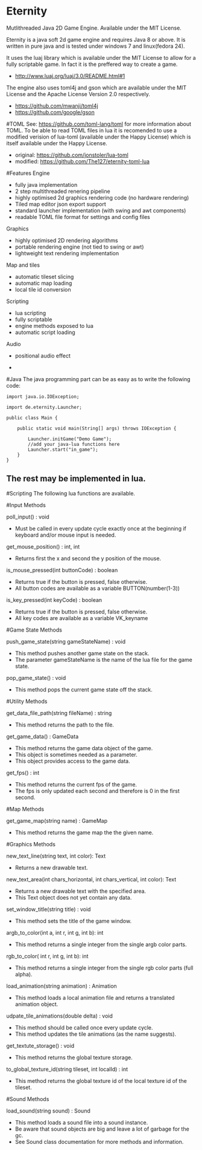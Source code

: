 # Eternity
Mutlithreaded Java 2D Game Engine.
Available under the MIT License.

Eternity is a java soft 2d game engine and requires Java 8 or above.
It is written in pure java and is tested under windows 7 and linux(fedora 24).

It uses the luaj library which is available under the MIT License to allow for a fully scriptable game. In fact it is the preffered way to create a game.
- http://www.luaj.org/luaj/3.0/README.html#1

The engine also uses toml4j and gson which are available under the MIT License and the Apache License Version 2.0 respectively.
- https://github.com/mwanji/toml4j
- https://github.com/google/gson

#TOML
See: https://github.com/toml-lang/toml for more information about TOML.
To be able to read TOML files in lua it is recomended to use a modified verision of lua-toml (available under the Happy License) which is itself available under the Happy License.
- original: https://github.com/jonstoler/lua-toml
- modified: https://github.com/The127/eternity-toml-lua

#Features
Engine
- fully java implementation
- 2 step multithreaded renering pipeline
- highly optimised 2d graphics rendering code (no hardware rendering)
- Tiled map editor json export support
- standard launcher implementation (with swing and awt components)
- readable TOML file format for settings and config files

Graphics
- highly optimised 2D rendering algorithms
- portable rendering engine (not tied to swing or awt)
- lightweight text rendering implementation

Map and tiles
- automatic tileset slicing
- automatic map loading
- local tile id conversion

Scripting
- lua scripting
- fully scriptable
- engine methods exposed to lua
- automatic script loading

Audio
- positional audio effect

-
#Java
The java programming part can be as easy as to write the following code:

	import java.io.IOException;
	
	import de.eternity.Launcher;
	
	public class Main {
	
		public static void main(String[] args) throws IOException {
			
			Launcher.initGame("Demo Game");
			//add your java-lua functions here
			Launcher.start("in_game");
		}
	}

The rest may be implemented in lua.
-
#Scripting
The following lua functions are available.

#Input Methods

poll_input() : void
- Must be called in every update cycle exactly once at the beginning if keyboard and/or mouse input is needed.

get_mouse_position() : int, int
- Returns first the x and second the y position of the mouse.

is_mouse_pressed(int buttonCode) : boolean
- Returns true if the button is pressed, false otherwise.
- All button codes are available as a variable BUTTON(number(1-3))

is_key_pressed(int keyCode) : boolean
- Returns true if the button is pressed, false otherwise.
- All key codes are available as a variable VK_keyname

#Game State Methods

push_game_state(string gameStateName) : void
- This method pushes another game state on the stack.
- The parameter gameStateName is the name of the lua file for the game state.

pop_game_state() : void
- This method pops the current game state off the stack.

#Utility Methods

get_data_file_path(string fileName) : string
- This method returns the path to the file.

get_game_data() : GameData
- This method returns the game data object of the game.
- This object is sometimes needed as a parameter.
- This object provides access to the game data.

get_fps() : int
- This method returns the current fps of the game.
- The fps is only updated each second and therefore is 0 in the first second.

#Map Methods

get_game_map(string name) : GameMap
- This method returns the game map the the given name.

#Graphics Methods

new_text_line(string text, int color): Text
- Returns a new drawable text.

new_text_area(int chars_horizontal, int chars_vertical, int color): Text
- Returns a new drawable text with the specified area.
- This Text object does not yet contain any data.

set_window_title(string title) : void
- This method sets the title of the game window.

argb_to_color(int a, int r, int g, int b): int
- This method returns a single integer from the single argb color parts.

rgb_to_color( int r, int g, int b): int
- This method returns a single integer from the single rgb color parts (full alpha).

load_animation(string animation) : Animation
- This method loads a local animation file and returns a translated animation object.

udpate_tile_animations(double delta) : void
- This method should be called once every update cycle.
- This method updates the tile animations (as the name suggests).

get_textute_storage() : void
- This method returns the global texture storage.

to_global_texture_id(string tileset, int localId) : int
- This method returns the global texture id of the local texture id of the tileset.

#Sound Methods

load_sound(string sound) : Sound
- This method loads a sound file into a sound instance.
- Be aware that sound objects are big and leave a lot of garbage for the gc.
- See Sound class documentation for more methods and information.
